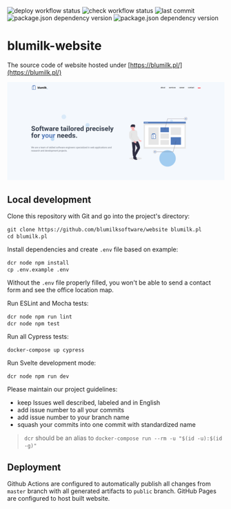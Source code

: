 ![deploy workflow status](https://img.shields.io/github/workflow/status/blumilksoftware/website/Deploying%20website%20to%20GitHub%20Pages/master?label=deploy&logo=github&style=for-the-badge)
![check workflow status](https://img.shields.io/github/workflow/status/blumilksoftware/website/Checking%20app:%20testing%20and%20linting?label=check&logo=github&style=for-the-badge)
![last commit](https://img.shields.io/github/last-commit/blumilksoftware/website?logo=github&style=for-the-badge)
![package.json dependency version](https://img.shields.io/github/package-json/dependency-version/blumilksoftware/website/dev/svelte?logo=npm&style=for-the-badge)
![package.json dependency version](https://img.shields.io/github/package-json/dependency-version/blumilksoftware/website/dev/tailwindcss?logo=npm&style=for-the-badge)

# blumilk-website
The source code of website hosted under [https://blumilk.pl/](https://blumilk.pl/)

![Homepage screenshot](screenshot.png)

## Local development
Clone this repository with Git and go into the project's directory:
```
git clone https://github.com/blumilksoftware/website blumilk.pl
cd blumilk.pl
```

Install dependencies and create `.env` file based on example:
```
dcr node npm install
cp .env.example .env
```
Without the `.env` file properly filled, you won't be able to send a contact form and see the office location map.

Run ESLint and Mocha tests:
```
dcr node npm run lint
dcr node npm test
```
Run all Cypress tests:
```
docker-compose up cypress
```

Run Svelte development mode:
```
dcr node npm run dev
```

Please maintain our project guidelines:
* keep Issues well described, labeled and in English
* add issue number to all your commits
* add issue number to your branch name
* squash your commits into one commit with standardized name

> `dcr` should be an alias to `docker-compose run --rm -u "$(id -u):$(id -g)"`

## Deployment
Github Actions are configured to automatically publish all changes from `master` branch with all generated artifacts to `public` branch. GitHub Pages are configured to host built website.
